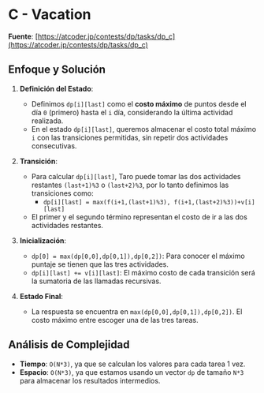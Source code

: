 # C - Vacation
**Fuente**: [https://atcoder.jp/contests/dp/tasks/dp_c](https://atcoder.jp/contests/dp/tasks/dp_c)

## Enfoque y Solución
1. **Definición del Estado**: 
   - Definimos `dp[i][last]` como el **costo máximo** de puntos desde el día `0` (primero) hasta el `i` día, considerando la última actividad realizada.
   - En el estado `dp[i][last]`, queremos almacenar el costo total máximo `i` con las transiciones permitidas, sin repetir dos actividades consecutivas.
  
2. **Transición**: 
   - Para calcular `dp[i][last]`, Taro puede tomar las dos actividades restantes `(last+1)%3` o `(last+2)%3`, por lo tanto definimos las transiciones como:
     - `dp[i][last] = max(f(i+1,(last+1)%3), f(i+1,(last+2)%3))+v[i][last]`
   - El primer y el segundo término representan el costo de ir a las dos actividades restantes.

3. **Inicialización**:
   - `dp[0] = max(dp[0,0],dp[0,1]),dp[0,2])`: Para conocer el máximo puntaje se tienen que las tres actividades.
   - `dp[i][last] += v[i][last]`: El máximo costo de cada transición será la sumatoria de las llamadas recursivas.
   
4. **Estado Final**: 
   - La respuesta se encuentra en `max(dp[0,0],dp[0,1]),dp[0,2])`. El costo máximo entre escoger una de las tres tareas.

## Análisis de Complejidad
- **Tiempo**: `O(N*3)`, ya que se calculan los valores para cada tarea 1 vez.
- **Espacio**: `O(N*3)`, ya que estamos usando un vector `dp` de tamaño `N*3` para almacenar los resultados intermedios.
